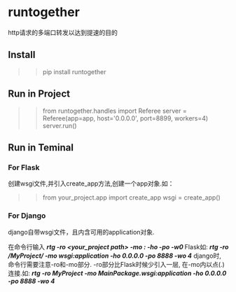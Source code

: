 # runtogether
http请求的多端口转发以达到提速的目的

## Install
>> pip install runtogether

## Run in Project
>>from runtogether.handles import Referee
>>server = Referee(app=app, host='0.0.0.0', port=8899, workers=4)
>>server.run()

## Run in Teminal
### For Flask
创建wsgi文件,并引入create_app方法,创建一个app对象.如：
>>from your_project.app import create_app
>>wsgi = create_app()

### For Django
django自带wsgi文件，且内含可用的application对象.

在命令行输入
***rtg -ro <your_project path> -mo <your wsgi module>:<your application obj> -ho <Host> -po <Port> -w0 <Workers>***
Flask如:
***rtg -ro /MyProject/ -mo wsgi:application -ho 0.0.0.0 -po 8888 -wo 4***
django时, 命令行需要注意-ro和-mo部分. -ro部分比Flask时候少引入一层, 在-mo内以点(.)连接.如:
***rtg -ro MyProject -mo MainPackage.wsgi:application  -ho 0.0.0.0 -po 8888 -wo 4***